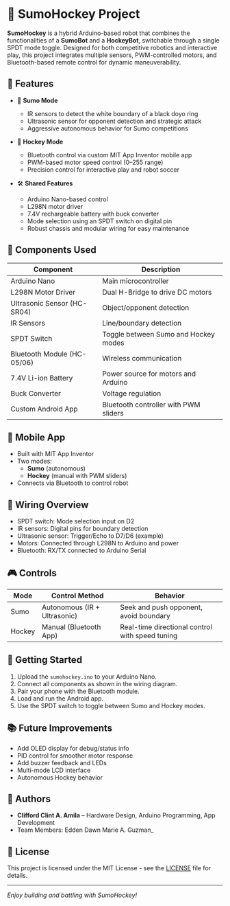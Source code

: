 # 🤖 SumoHockey Project

**SumoHockey** is a hybrid Arduino-based robot that combines the functionalities of a **SumoBot** and a **HockeyBot**, switchable through a single SPDT mode toggle. Designed for both competitive robotics and interactive play, this project integrates multiple sensors, PWM-controlled motors, and Bluetooth-based remote control for dynamic maneuverability.

## 🔧 Features

- 🥋 **Sumo Mode**
  - IR sensors to detect the white boundary of a black doyo ring
  - Ultrasonic sensor for opponent detection and strategic attack
  - Aggressive autonomous behavior for Sumo competitions

- 🏒 **Hockey Mode**
  - Bluetooth control via custom MIT App Inventor mobile app
  - PWM-based motor speed control (0–255 range)
  - Precision control for interactive play and robot soccer

- 🛠️ **Shared Features**
  - Arduino Nano-based control
  - L298N motor driver
  - 7.4V rechargeable battery with buck converter
  - Mode selection using an SPDT switch on digital pin
  - Robust chassis and modular wiring for easy maintenance

## 🧠 Components Used

| Component              | Description                            |
|------------------------|----------------------------------------|
| Arduino Nano           | Main microcontroller                   |
| L298N Motor Driver     | Dual H-Bridge to drive DC motors       |
| Ultrasonic Sensor (HC-SR04) | Object/opponent detection        |
| IR Sensors             | Line/boundary detection                |
| SPDT Switch            | Toggle between Sumo and Hockey modes   |
| Bluetooth Module (HC-05/06) | Wireless communication           |
| 7.4V Li-ion Battery    | Power source for motors and Arduino    |
| Buck Converter         | Voltage regulation                     |
| Custom Android App     | Bluetooth controller with PWM sliders  |

## 📱 Mobile App

- Built with MIT App Inventor
- Two modes:
  - **Sumo** (autonomous)
  - **Hockey** (manual with PWM sliders)
- Connects via Bluetooth to control robot

## 🔌 Wiring Overview

- SPDT switch: Mode selection input on D2
- IR sensors: Digital pins for boundary detection
- Ultrasonic sensor: Trigger/Echo to D7/D6 (example)
- Motors: Connected through L298N to Arduino and power
- Bluetooth: RX/TX connected to Arduino Serial

## 🎮 Controls

| Mode     | Control Method        | Behavior                    |
|----------|-----------------------|-----------------------------|
| Sumo     | Autonomous (IR + Ultrasonic) | Seek and push opponent, avoid boundary |
| Hockey   | Manual (Bluetooth App) | Real-time directional control with speed tuning |



## 🚀 Getting Started

1. Upload the `sumohockey.ino` to your Arduino Nano.
2. Connect all components as shown in the wiring diagram.
3. Pair your phone with the Bluetooth module.
4. Load and run the Android app.
5. Use the SPDT switch to toggle between Sumo and Hockey modes.

## 📚 Future Improvements

- Add OLED display for debug/status info
- PID control for smoother motor response
- Add buzzer feedback and LEDs
- Multi-mode LCD interface
- Autonomous Hockey behavior

## 👥 Authors

- **Clifford Clint A. Amila** – Hardware Design, Arduino Programming, App Development
- Team Members:   Edden Dawn Marie A. Guzman_

## 📜 License

This project is licensed under the MIT License - see the [LICENSE](LICENSE) file for details.

---

_Enjoy building and battling with SumoHockey!_
